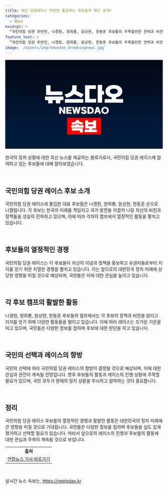 ```yaml
---
title: 여당 당권레이스 후반전 돌입하는 후보들의 명단 공개!
categories:
  - News
excerpt: >
  “국민의힘 당권 후반전, 나경원, 원희룡, 윤상현, 한동훈 후보들의 주목할만한 전략과 비전”
feature_text: >
  “국민의힘 당권 후반전, 나경원, 원희룡, 윤상현, 한동훈 후보들의 주목할만한 전략과 비전”
image: '/assets/img/newsdao_breakingnews.jpg'
---
```


<p><img src="/assets/img/newsdao_breakingnews.jpg" alt="bookingtag 속보" /></p>

<p>한국의 정치 상황에 대한 최신 뉴스를 제공하는 블로거로서, 국민의힘 당권 레이스에 참여하고 있는 후보들에 대해 알아보겠습니다.</p>

<p data-ke-size="size16">&nbsp;</p>

<h2 data-ke-size="size26">국민의힘 당권 레이스 후보 소개</h2>

<p data-ke-size="size16">국민의힘 당권 레이스에 돌입한 대표 후보들은 나경원, 원희룡, 윤상현, 한동훈 순으로 나열됩니다. 각 후보는 한국의 미래를 책임지고 국가 발전을 이끌어 나갈 자신의 비전과 정책들을 성실히 전파하고 있으며, 이에 따라 각자의 캠프에서 열정적인 활동을 펼치고 있습니다.</p>

<p data-ke-size="size16">&nbsp;</p>

<h2 data-ke-size="size26">후보들의 열정적인 경쟁</h2>

<p data-ke-size="size16">국민의힘 당권 레이스는 각 후보들이 자신의 이념과 정책을 홍보하고 유권자들로부터 지지를 얻기 위한 치열한 경쟁을 펼치고 있습니다. 이는 앞으로의 대한민국 정치 미래에 상당한 영향을 미칠 것으로 예상되며, 국민들은 이에 대한 관심을 높이고 있습니다.</p>

<p data-ke-size="size16">&nbsp;</p>

<h2 data-ke-size="size26">각 후보 캠프의 활발한 활동</h2>

<p data-ke-size="size16">나경원, 원희룡, 윤상현, 한동훈 후보들의 캠프에서는 각 후보의 정책과 비전을 알리고 지지를 얻기 위해 다양한 활동들을 벌이고 있습니다. 이에 따라 레이스는 뜨거운 기운을 띠고 있으며, 국민들은 다양한 정보를 접하며 후보에 대한 판단을 하고 있습니다.</p>

<p data-ke-size="size16">&nbsp;</p>

<h2 data-ke-size="size26">국민의 선택과 레이스의 향방</h2>

<p data-ke-size="size16">국민의 선택에 따라 국민의힘 당권 레이스의 향방이 결정될 것으로 예상되며, 이에 대한 관심과 관전이 계속될 전망입니다. 향후 후보들의 활동과 레이스의 진행 상황에 주목할 필요가 있으며, 국민 모두가 현재의 정치 상황을 주시하고 참여하는 것이 중요합니다.</p>

<p data-ke-size="size16">&nbsp;</p>

<h2 data-ke-size="size26">정리</h2>

<p data-ke-size="size16">국민의힘 당권 레이스 후보들의 열정적인 경쟁과 활발한 활동은 대한민국의 정치 미래에 큰 영향을 미칠 것으로 기대됩니다. 국민들은 다양한 정보를 접하며 후보들을 심도 있게 평가하고 선택할 필요가 있습니다. 따라서 앞으로의 레이스의 진행과 후보들의 활동에 대한 관심과 주목이 계속될 것으로 보입니다.</p>

<table>
  <tr>
    <td style="text-align: center; height: 17px;"><b>출처</b></td>
  </tr>
  <tr>
    <td style="text-align: center; height: 17px;"><a href="https://www.yna.co.kr/view/AKR20240714164100001">연합뉴스 기사 바로가기</a></td>
  </tr>
</table>

<p data-ke-size="size16">&nbsp;</p>
실시간 뉴스 속보는, <a href="https://newsdao.kr" rel="dofollow">https://newsdao.kr</a>


